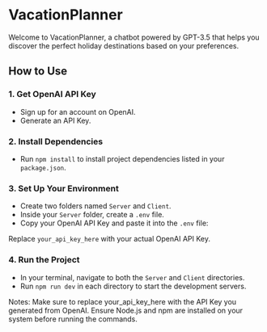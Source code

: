 # VacationPlanner

Welcome to VacationPlanner, a chatbot powered by GPT-3.5 that helps you discover the perfect holiday destinations based on your preferences.

## How to Use

### 1. Get OpenAI API Key

- Sign up for an account on OpenAI.
- Generate an API Key.

### 2. Install Dependencies

- Run `npm install` to install project dependencies listed in your `package.json`.

### 3. Set Up Your Environment

- Create two folders named `Server` and `Client`.
- Inside your `Server` folder, create a `.env` file.
- Copy your OpenAI API Key and paste it into the `.env` file:

Replace `your_api_key_here` with your actual OpenAI API Key.

### 4. Run the Project

- In your terminal, navigate to both the `Server` and `Client` directories.
- Run `npm run dev` in each directory to start the development servers.

Notes:
Make sure to replace your_api_key_here with the API Key you generated from OpenAI.
Ensure Node.js and npm are installed on your system before running the commands.